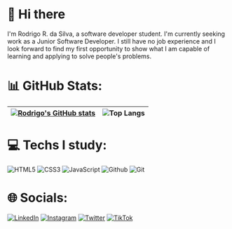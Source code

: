 # 👋 Hi there

I'm Rodrigo R. da Silva, a software developer student. I'm currently seeking work as a Junior Software Developer. I still have no job experience and I look forward to find my first opportunity to show what I am capable of learning and applying to solve people's problems.

# 📊 GitHub Stats:

|  [![Rodrigo's GitHub stats](https://github-readme-stats.vercel.app/api?username=rodrigoribesi&theme=dark&show_icons=true)](https://github.com/rodrigoribesi/github-readme-stats) | ![Top Langs](https://github-readme-stats.vercel.app/api/top-langs/?username=rodrigoribesi&layout=compact&theme=dark) |
| ------------- | ------------- |

# 💻 Techs I study:

![HTML5](https://img.shields.io/badge/html5-%23E34F26.svg?style=for-the-badge&logo=html5&logoColor=white) 
![CSS3](https://img.shields.io/badge/css3-%231572B6.svg?style=for-the-badge&logo=css3&logoColor=white) 
![JavaScript](https://img.shields.io/badge/javascript-%23323330.svg?style=for-the-badge&logo=javascript&logoColor=%23F7DF1E) 
![Github](https://img.shields.io/badge/github-%23000000.svg?style=for-the-badge&logo=github&logoColor=white) 
![Git](https://img.shields.io/badge/git-%23333333.svg?style=for-the-badge&logo=git&logoColor=%2f05033) 

# 🌐 Socials:
[![LinkedIn](https://img.shields.io/badge/LinkedIn-%230077B5.svg?logo=linkedin&logoColor=white)](https://linkedin.com/in/rodrigoribesi) 
[![Instagram](https://img.shields.io/badge/Instagram-%23E4405F.svg?logo=Instagram&logoColor=white)](https://instagram.com/rodrigoribesi) 
[![Twitter](https://img.shields.io/badge/Twitter-%231DA1F2.svg?logo=Twitter&logoColor=white)](https://twitter.com/rodrigoribesi) 
[![TikTok](https://img.shields.io/badge/TikTok-%23000000.svg?logo=TikTok&logoColor=white)](https://tiktok.com/@rodrigoribesi) 

<!---
- 👋 Hi, I’m Rodrigo R. da Silva.
- 🌱 I’m currently learning HTML, CSS and JS.
- 💞️ I’m looking to collaborate on any project that might help me learn more.
- 📫 How to reach me? E-mail me at rodrigoribesi@gmail.com.


rodrigoribesi/rodrigoribesi is a ✨ special ✨ repository because its `README.md` (this file) appears on your GitHub profile.
You can click the Preview link to take a look at your changes.
--->
